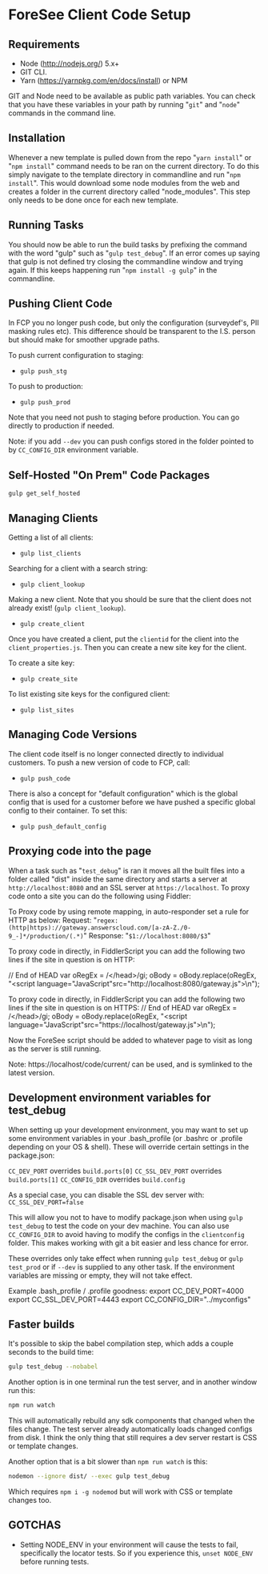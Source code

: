 # ForeSee Client Code Setup

## Requirements

- Node (http://nodejs.org/) 5.x+
- GIT CLI.
- Yarn (https://yarnpkg.com/en/docs/install) or NPM

GIT and Node need to be available as public path variables. You can check that you have these variables in your path by running "`git`" and "`node`" commands in the command line.

## Installation

Whenever a new template is pulled down from the repo "`yarn install`" or "`npm install`" command needs to be ran on the current directory. To do this simply navigate to the template directory in commandline and run "`npm install`". This would download some node modules from the web and creates a folder in the current directory called "node_modules". This step only needs to be done once for each new template.

## Running Tasks

You should now be able to run the build tasks by prefixing the command with the word "gulp" such as "`gulp test_debug`". If an error comes up saying that gulp is not defined try closing the commandline window and trying again. If this keeps happening run "`npm install -g gulp`" in the commandline.

## Pushing Client Code

In FCP you no longer push code, but only the configuration (surveydef's, PII masking rules etc). This difference should be transparent to the I.S. person but should make for smoother upgrade paths.

To push current configuration to staging:

- `gulp push_stg`

To push to production:

- `gulp push_prod`

Note that you need not push to staging before production. You can go directly to production if needed.

Note: if you add `--dev` you can push configs stored in the folder pointed to by `CC_CONFIG_DIR` environment variable.

## Self-Hosted "On Prem" Code Packages

`gulp get_self_hosted`

## Managing Clients

Getting a list of all clients:

- `gulp list_clients`

Searching for a client with a search string:

- `gulp client_lookup`

Making a new client. Note that you should be sure that the client does not already exist! (`gulp client_lookup`).

- `gulp create_client`

Once you have created a client, put the `clientid` for the client into the `client_properties.js`. Then you can create a new site key for the client.

To create a site key:

- `gulp create_site`

To list existing site keys for the configured client:

- `gulp list_sites`

## Managing Code Versions

The client code itself is no longer connected directly to individual customers. To push a new version of code to FCP, call:

- `gulp push_code`

There is also a concept for "default configuration" which is the global config that is used for a customer before we have pushed a specific global config to their container. To set this:

- `gulp push_default_config`

## Proxying code into the page

When a task such as "`test_debug`" is ran it moves all the built files into a folder called "dist" inside the same directory and starts a server at `http://localhost:8080` and an SSL server at `https://localhost`. To proxy code onto a site you can do the following using Fiddler:

To Proxy code by using remote mapping, in auto-responder set a rule for HTTP as below:
Request: "`regex:(http|https)://gateway.answerscloud.com/[a-zA-Z./0-9_-]*/production/(.*)`"
Response: "`$1://localhost:8080/$3`"

To proxy code in directly, in FiddlerScript you can add the following two lines if the site in question is on HTTP:

// End of HEAD
var oRegEx = /<\/head>/gi;
oBody = oBody.replace(oRegEx, "<script language=\"JavaScript\"src=\"http://localhost:8080/gateway.js\"></script>\n</head>");

To proxy code in directly, in FiddlerScript you can add the following two lines if the site in question is on HTTPS:
// End of HEAD
var oRegEx = /<\/head>/gi;
oBody = oBody.replace(oRegEx, "<script language=\"JavaScript\"src=\"https://localhost/gateway.js\"></script>\n</head>");

Now the ForeSee script should be added to whatever page to visit as long as the server is still running.

Note: https://localhost/code/current/ can be used, and is symlinked to the latest version.

## Development environment variables for test_debug

When setting up your development environment, you may want to set up some environment variables in your .bash_profile (or .bashrc or .profile depending on your OS & shell). These will override certain settings in the package.json:

`CC_DEV_PORT` overrides `build.ports[0]`
`CC_SSL_DEV_PORT` overrides `build.ports[1]`
`CC_CONFIG_DIR` overrides `build.config`

As a special case, you can disable the SSL dev server with:
`CC_SSL_DEV_PORT=false`

This will allow you not to have to modify package.json when using `gulp test_debug` to test the code on your dev machine. You can also use `CC_CONFIG_DIR` to avoid having to modify the configs in the `clientconfig` folder. This makes working with git a bit easier and less chance for error.

These overrides only take effect when running `gulp test_debug` or `gulp test_prod` or if `--dev` is supplied to any other task. If the environment variables are missing or empty, they will not take effect.

Example .bash_profile / .profile goodness:
export CC_DEV_PORT=4000
export CC_SSL_DEV_PORT=4443
export CC_CONFIG_DIR="../myconfigs"

## Faster builds

It's possible to skip the babel compilation step, which adds a couple seconds to the build time:

```bash
gulp test_debug --nobabel
```

Another option is in one terminal run the test server, and in another window run this:

```bash
npm run watch
```

This will automatically rebuild any sdk components that changed when the files change. The test
server already automatically loads changed configs from disk. I think the only thing that still
requires a dev server restart is CSS or template changes.

Another option that is a bit slower than `npm run watch` is this:

```bash
nodemon --ignore dist/ --exec gulp test_debug
```

Which requires `npm i -g nodemod` but will work with CSS or template changes too.

## GOTCHAS

- Setting NODE_ENV in your environment will cause the tests to fail, specifically the locator
  tests. So if you experience this, `unset NODE_ENV` before running tests.
